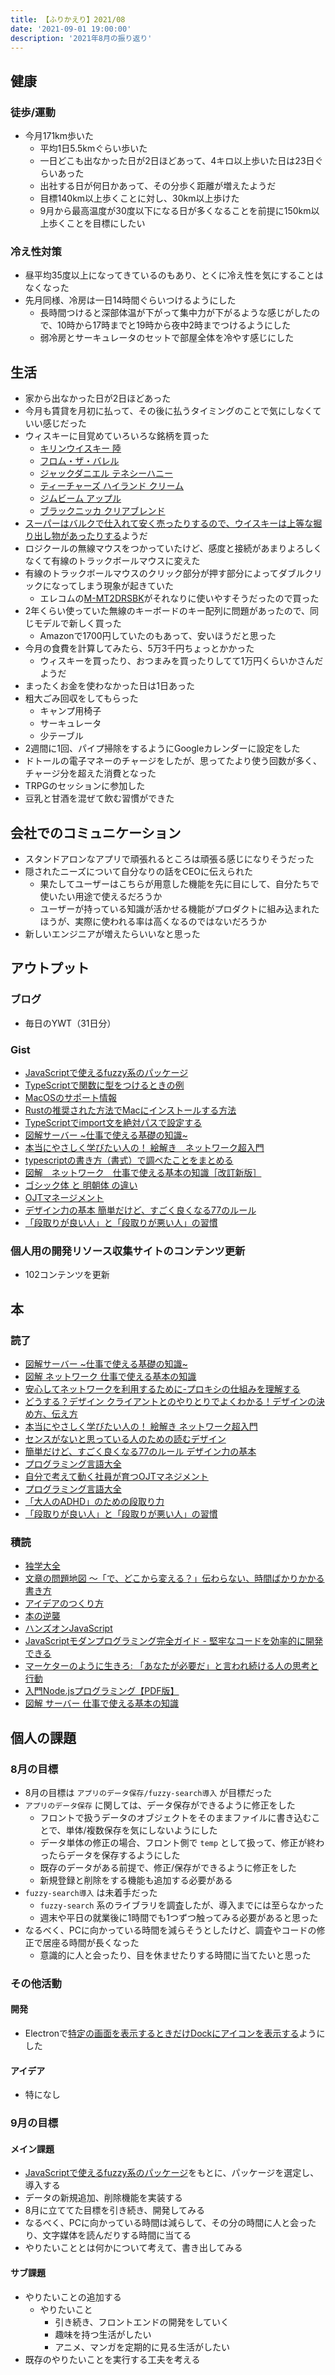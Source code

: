 ```yaml
---
title: 【ふりかえり】2021/08
date: '2021-09-01 19:00:00'
description: '2021年8月の振り返り'
---
```


## 健康

### 徒歩/運動

- 今月171km歩いた
  - 平均1日5.5kmぐらい歩いた
  - 一日どこも出なかった日が2日ほどあって、4キロ以上歩いた日は23日ぐらいあった
  - 出社する日が何日かあって、その分歩く距離が増えたようだ
  - 目標140km以上歩くことに対し、30km以上歩けた
  - 9月から最高温度が30度以下になる日が多くなることを前提に150km以上歩くことを目標にしたい

### 冷え性対策

- 昼平均35度以上になってきているのもあり、とくに冷え性を気にすることはなくなった
- 先月同様、冷房は一日14時間ぐらいつけるようにした
  - 長時間つけると深部体温が下がって集中力が下がるような感じがしたので、10時から17時までと19時から夜中2時までつけるようにした
  - 弱冷房とサーキュレータのセットで部屋全体を冷やす感じにした

## 生活

- 家から出なかった日が2日ほどあった
- 今月も賃貸を月初に払って、その後に払うタイミングのことで気にしなくていい感じだった
- ウィスキーに目覚めていろいろな銘柄を買った
  - [キリンウイスキー 陸](https://www.amazon.co.jp/dp/B085734965)
  - [フロム・ザ・バレル](https://www.amazon.co.jp/dp/B001TZASVQ)
  - [ジャックダニエル テネシーハニー](https://www.amazon.co.jp/dp/B0089E2OJE)
  - [ティーチャーズ ハイランド クリーム](https://www.amazon.co.jp/dp/B001TP4S26)
  - [ジムビーム アップル](https://www.amazon.co.jp/dp/B00V4X6DB2)
  - [ブラックニッカ クリアブレンド](https://www.amazon.co.jp/dp/B001TZ1PQI)
- [スーパーはバルクで仕入れて安く売ったりするので、ウイスキーは上等な掘り出し物があったりする](https://twitter.com/mkwrd/status/1427128165642555397?s=20)ようだ
- ロジクールの無線マウスをつかっていたけど、感度と接続があまりよろしくなくて有線のトラックボールマウスに変えた
- 有線のトラックボールマウスのクリック部分が押す部分によってダブルクリックになってしまう現象が起きていた
  - エレコムの[M-MT2DRSBK](https://www.amazon.co.jp/gp/product/B07ZRG3RW3)がそれなりに使いやすそうだったので買った
- 2年くらい使っていた無線のキーボードのキー配列に問題があったので、同じモデルで新しく買った
  - Amazonで1700円していたのもあって、安いほうだと思った
- 今月の食費を計算してみたら、5万3千円ちょっとかかった
  - ウィスキーを買ったり、おつまみを買ったりしてて1万円くらいかさんだようだ
- まったくお金を使わなかった日は1日あった
- 粗大ごみ回収をしてもらった
  - キャンプ用椅子
  - サーキュレータ
  - 少テーブル
- 2週間に1回、パイプ掃除をするようにGoogleカレンダーに設定をした
- ドトールの電子マネーのチャージをしたが、思ってたより使う回数が多く、チャージ分を超えた消費となった
- TRPGのセッションに参加した
- 豆乳と甘酒を混ぜて飲む習慣ができた

## 会社でのコミュニケーション

- スタンドアロンなアプリで頑張れるところは頑張る感じになりそうだった
- 隠されたニーズについて自分なりの話をCEOに伝えられた
  - 果たしてユーザーはこちらが用意した機能を先に目にして、自分たちで使いたい用途で使えるだろうか
  - ユーザーが持っている知識が活かせる機能がプロダクトに組み込まれたほうが、実際に使われる率は高くなるのではないだろうか
- 新しいエンジニアが増えたらいいなと思った

## アウトプット

### ブログ

- 毎日のYWT（31日分）

### Gist

- [JavaScriptで使えるfuzzy系のパッケージ](https://gist.github.com/LeeDDHH/d8e5552bd4ce34e1cb6096954fb292a0)
- [TypeScriptで関数に型をつけるときの例](https://twitter.com/camomile_cafe/status/1422352733747650612)
- [MacOSのサポート情報](https://gist.github.com/LeeDDHH/c9192f55f0067fda01df4402a7da04ac)
- [Rustの推奨された方法でMacにインストールする方法](https://gist.github.com/LeeDDHH/c2d81f363b9d4e48ad0b686a8525e5c0)
- [TypeScriptでimport文を絶対パスで設定する](https://gist.github.com/LeeDDHH/138974c3e474c1d905be39ead789ec66)
- [図解サーバー ~仕事で使える基礎の知識~](https://gist.github.com/LeeDDHH/1424ba23082aaf192f7934dfc5464e7a)
- [本当にやさしく学びたい人の！ 絵解き　ネットワーク超入門](https://gist.github.com/LeeDDHH/485add53ba805ca7dbcbd4c98555f11b)
- [typescriptの書き方（書式）で調べたことをまとめる](https://gist.github.com/LeeDDHH/c16a5710a31d6b214817cb7abb4af398)
- [図解　ネットワーク　仕事で使える基本の知識［改訂新版］](https://gist.github.com/LeeDDHH/e68c90bfc27debfd63b8ebaa990d7909)
- [ゴシック体 と 明朝体 の違い](https://gist.github.com/LeeDDHH/081f04a67182726b8282d9495d92070c)
- [OJTマネージメント](https://gist.github.com/LeeDDHH/e3e47aad8781b4fab312e35594b55085)
- [デザイン力の基本 簡単だけど、すごく良くなる77のルール](https://gist.github.com/LeeDDHH/71724f30d8499b50e1aa7c1cb17f1d2c)
- [「段取りが良い人」と「段取りが悪い人」の習慣](https://gist.github.com/LeeDDHH/87f0b30165c81d1ebb647ec354ff529b)

### 個人用の開発リソース収集サイトのコンテンツ更新

- 102コンテンツを更新

## 本

### 読了

- [図解サーバー ~仕事で使える基礎の知識~](https://gist.github.com/LeeDDHH/1424ba23082aaf192f7934dfc5464e7a)
- [図解 ネットワーク 仕事で使える基本の知識](https://www.amazon.co.jp/dp/4774197777)
- [安心してネットワークを利用するために-プロキシの仕組みを理解する](https://www.amazon.co.jp/dp/4886486851)
- [どうする？デザイン クライアントとのやりとりでよくわかる！デザインの決め方、伝え方](https://www.amazon.co.jp/dp/B08NT99YG4)
- [本当にやさしく学びたい人の！ 絵解き ネットワーク超入門](https://www.amazon.co.jp/dp/B07VH9K9WZ)
- [センスがないと思っている人のための読むデザイン](https://www.amazon.co.jp/dp/4845116936)
- [簡単だけど、すごく良くなる77のルール デザイン力の基本](https://www.amazon.co.jp/dp/4534057113)
- [プログラミング言語大全](https://www.amazon.co.jp/dp/4297113473)
- [自分で考えて動く社員が育つOJTマネジメント](https://www.amazon.co.jp/dp/4866801034)
- [プログラミング言語大全](https://www.amazon.co.jp/dp/4297113473)
- [「大人のADHD」のための段取り力](https://www.amazon.co.jp/dp/4062596962)
- [「段取りが良い人」と「段取りが悪い人」の習慣](https://www.amazon.co.jp/dp/475692056X)

### 積読

- [独学大全](https://github.com/LeeDDHH/book-output/blob/main/%E7%8B%AC%E5%AD%A6%E5%A4%A7%E5%85%A8/0_list.md#%E7%8B%AC%E5%AD%A6%E5%A4%A7%E5%85%A8)
- [文章の問題地図 ～「で、どこから変える？」伝わらない、時間ばかりかかる書き方](https://github.com/LeeDDHH/book-output/blob/main/%E6%96%87%E7%AB%A0%E3%81%AE%E5%95%8F%E9%A1%8C%E5%9C%B0%E5%9B%B3/list.md)
- [アイデアのつくり方](https://www.amazon.co.jp/dp/4484881047)
- [本の逆襲](https://www.amazon.co.jp/dp/4255007586)
- [ハンズオンJavaScript](https://www.amazon.co.jp/dp/4873119227)
- [JavaScriptモダンプログラミング完全ガイド - 堅牢なコードを効率的に開発できる](https://www.amazon.co.jp/dp/4295010561)
- [マーケターのように生きろ: 「あなたが必要だ」と言われ続ける人の思考と行動](https://www.amazon.co.jp/dp/4492046852)
- [入門Node.jsプログラミング【PDF版】](https://www.seshop.com/product/detail/23209)
- [図解 サーバー 仕事で使える基本の知識](https://www.amazon.co.jp/dp/4774138797)

## 個人の課題

### 8月の目標

- 8月の目標は `アプリのデータ保存/fuzzy-search導入` が目標だった
- `アプリのデータ保存` に関しては、データ保存ができるように修正をした
  - フロントで扱うデータのオブジェクトをそのままファイルに書き込むことで、単体/複数保存を気にしないようにした
  - データ単体の修正の場合、フロント側で `temp` として扱って、修正が終わったらデータを保存するようにした
  - 既存のデータがある前提で、修正/保存ができるように修正をした
  - 新規登録と削除をする機能も追加する必要がある
- `fuzzy-search導入` は未着手だった
  - `fuzzy-search` 系のライブラリを調査したが、導入までには至らなかった
  - 週末や平日の就業後に1時間でも1つずつ触ってみる必要があると思った
- なるべく、PCに向かっている時間を減らそうとしたけど、調査やコードの修正で居座る時間が長くなった
  - 意識的に人と会ったり、目を休ませたりする時間に当てたいと思った

### その他活動

#### 開発

- Electronで[特定の画面を表示するときだけDockにアイコンを表示する](https://github.com/LeeDDHH/alias-agent/commit/5fb906d85b068a470dd1205ac70a90907a91e1c4)ようにした

#### アイデア

- 特になし

### 9月の目標

#### メイン課題

- [JavaScriptで使えるfuzzy系のパッケージ](https://gist.github.com/LeeDDHH/d8e5552bd4ce34e1cb6096954fb292a0)をもとに、パッケージを選定し、導入する
- データの新規追加、削除機能を実装する
- 8月に立ててた目標を引き続き、開発してみる
- なるべく、PCに向かっている時間は減らして、その分の時間に人と会ったり、文字媒体を読んだりする時間に当てる
- やりたいこととは何かについて考えて、書き出してみる

#### サブ課題

- やりたいことの追加する
  - やりたいこと
    - 引き続き、フロントエンドの開発をしていく
    - 趣味を持つ生活がしたい
    - アニメ、マンガを定期的に見る生活がしたい
- 既存のやりたいことを実行する工夫を考える
